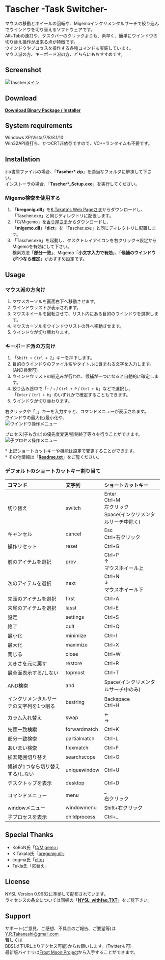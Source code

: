 # Tascher -Task Switcher-

マウスの移動とホイールの回転や、Migemoインクリメンタルサーチで絞り込んでウインドウを切り替えるソフトウェアです。  
Alt+Tabの連打や、タスクバーのクリックよりも、素早く、簡単にウインドウの切り替え操作が出来る点が特徴です。  
ウインドウやプロセスを操作する各種コマンドも実装しています。  
マウス派の方、キーボード派の方、どちらにもおすすめです。
      
## Screenshot
![Tascherメイン](../..//wiki/Images/Tascher_ss.gif)  
      
## Download
**[Download Binary Package / Installer](http://www16.atpages.jp/rayna/Tascher/)**
      
## System requirements
Windows XP/Vista/7/8/8.1/10  
Win32API直打ち、かつCRT非依存ですので、VC++ランタイムも不要です。
      
## Installation
zip書庫ファイルの場合、「**Tascher\*.zip**」を適当なフォルダに解凍して下さい。  
インストーラの場合、「**Tascher\*_Setup.exe**」を実行してください。

### Migemo検索を使用する
1. 「**bregonig.dll**」を[K.Takata's Web Pageさま](http://homepage3.nifty.com/k-takata/)からダウンロードし、  
「Tascher.exe」と同じディレクトリに配置します。
1. 「C/Migemo」を[香り屋さま](http://www.kaoriya.net/)からダウンロードし、  
「**migemo.dll**」「**dict**」を「Tascher.exe」と同じディレクトリに配置します。
1. 「Tascher.exe」を起動し、タスクトレイアイコンを右クリック->設定からMigemoを有効にして下さい。  
検索方法「**部分一致**」、Migemo「**小文字入力で有効**」、「**候補のウインドウが1つなら確定**」がおすすめ設定です。
      
## Usage
### マウス派の方向け
1. マウスカーソルを画面右下へ移動させます。
1. ウインドウリストが表示されます。
1. マウスホイールを回転させて、リスト内にある目的のウインドウを選択します。
1. マウスカーソルをウインドウリストの外へ移動させます。
1. ウインドウが切り替わります。
    
### キーボード派の方向け
1. 「`Shift + Ctrl + Z`」キーを押下します。
1. 目的のウインドウのファイル名やタイトルに含まれる文字を入力します。(AND検索可)
1. ウインドウリストの絞込みが行われ、候補が一つになると自動的に確定します。
1. 絞り込み途中で「`↑` / `↓` / `Ctrl + P` / `Ctrl + N`」などで選択し、  
   「`Enter` / `Ctrl + M`」のいずれかで確定することもできます。
1. ウインドウが切り替わります。

右クリックや「`_`」キーを入力すると、コマンドメニューが表示されます。  
ウインドウの最大化/最小化や、  
![ウインドウ操作メニュー](../../wiki/Images/Tascher_ss_Menu.png)  
  
プロセス(子も含む)の優先度変更/強制終了等々を行うことができます。  
![子プロセス操作メニュー](../../wiki/Images/Tascher_ss_ChildProcessMenu.png)  
  
\* 上記ショートカットキーや機能は設定で変更することができます。  
\* その他情報は「**[Readme.txt](/Readme.txt)**」をご覧ください。  
      
### デフォルトのショートカットキー割り当て
|コマンド|文字列|ショートカットキー|
|:--|:--|:--|
|切り替え|switch|Enter<br>Ctrl+M<br>左クリック<br>Space(インクリメンタルサーチ中除く)|
|キャンセル|cancel|Esc<br>Ctrl+右クリック|
|操作リセット|reset|Ctrl+G|
|前のアイテムを選択|prev|Ctrl+P<br>↑<br>マウスホイール上|
|次のアイテムを選択|next|Ctrl+N<br>↓<br>マウスホイール下|
|先頭のアイテムを選択|first|Ctrl+A|
|末尾のアイテムを選択|lasst|Ctrl+E|
|設定|settings|Ctrl+S|
|終了|quit|Ctrl+Q|
|最小化|minimize|Ctrl+I|
|最大化|maximize|Ctrl+X|
|閉じる|close|Ctrl+W|
|大きさを元に戻す|restore|Ctrl+R|
|最全面表示する/しない|topmost|Ctrl+T|
|AND検索|and|Space(インクリメンタルサーチ中のみ)|
|インクリメンタルサーチの文字列を1つ削る|bsstring|Backspace<br>Ctrl+H|
|カラム入れ替え|swap|←<br>→|
|先頭一致検索|forwardmatch|Ctrl+K|
|部分一致検索|partialmatch|Ctrl+L|
|あいまい検索|flexmatch|Ctrl+F|
|検索範囲切り替え|searchscope|Ctrl+O|
|候補が1つなら切り替えする/しない|uniquewindow|Ctrl+U|
|デスクトップを表示|desktop|Ctrl+D|
|コマンドメニュー|menu|_<br>右クリック|
|windowメニュー|windowmenu|Shift+右クリック|
|子プロセスを表示|childprocess|Ctrl+_|
      
## Special Thanks
* KoRoN氏「[C/Migemo](http://www.kaoriya.net/)」
* K.Takata氏「[bregonig.dll](http://homepage3.nifty.com/k-takata/)」
* cogma氏「[cltc](http://cogma.sakura.ne.jp/)」
* Takla氏「[窓替え](http://taklasoft.web.fc2.com/)」
        
## License
NYSL Version 0.9982に準拠して配布されています。  
ライセンスの条文については同梱の「**[NYSL_withfaq.TXT](/NYSL_withfaq.TXT)**」をご覧下さい。
      
## Support
サポート(ご意見、ご感想、不具合のご報告、ご要望等)は  
<Y.R.Takanashi@gmail.com>  
若しくは  
BBS(以下URLよりアクセス可能)からお願いします。(Twitterも可)  
最新版バイナリは[Frost Moon Project](http://www16.atpages.jp/rayna/)から入手することができます。
